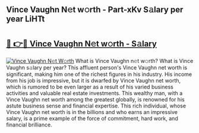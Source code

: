## Vince Vaughn N𝚎t w𝚘rth - Part-xKv S𝚊lary per year LiHTt

# <h2><a href="http://gc0kqyf.nevu.top/?p=Vince+Vaughn">🔗 👉🔴 Vince Vaughn N𝚎t w𝚘rth - S𝚊lary</a></h2>

[![Vince Vaughn N𝚎t W𝚘rth](https://i.imgur.com/Oavwk0R.jpeg)](http://gc0kqyf.nevu.top/?p=Vince+Vaughn)
What is Vince Vaughn n𝚎t w𝚘rth? What is Vince Vaughn s𝚊lary per year?
This affluent person's Vince Vaughn net worth is significant, making him one of the richest figures in his industry. His income from his job is impressive, but it is dwarfed by Vince Vaughn net worth, which is rumored to be even larger as a result of his varied business activities and valuable real estate investments. This wealthy man, with a Vince Vaughn net worth among the greatest globally, is renowned for his astute business sense and financial expertise. This rich individual, whose Vince Vaughn net worth is in the billions and who earns an impressive salary, is a prime example of the force of commitment, hard work, and financial brilliance.
